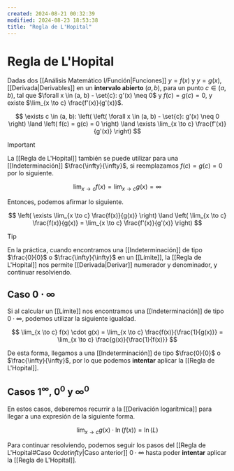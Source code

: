 ```yaml
---
created: 2024-08-21 00:32:39
modified: 2024-08-23 18:53:38
title: "Regla de L'Hopital"
---
```


# Regla de L'Hopital

Dadas dos [[Análisis Matemático I/Función|Funciones]] $y = f(x)$ y $y = g(x)$, [[Derivada|Derivables]] en un **intervalo abierto** $(a, b)$, para un punto $c \in (a, b)$, tal que $\forall x \in (a, b) - \set{c}: g'(x) \neq 0$ y $f(c) = g(c) = 0$, y existe $\lim_{x \to c} \frac{f'(x)}{g'(x)}$.

$$
\exists c \in (a, b): \left(
    \left(
        \forall x \in (a, b) - \set{c}: g'(x) \neq 0
    \right) \land
    \left(
        f(c) = g(c) = 0
    \right) \land
    \exists \lim_{x \to c} \frac{f'(x)}{g'(x)}
\right)
$$

> [!important]
> La [[Regla de L'Hopital]] también se puede utilizar para una [[Indeterminación]] $\frac{\infty}{\infty}$, si reemplazamos $f(c) = g(c) = 0$ por lo siguiente.
>
> $$
> \lim_{x \to c} f(x) = \lim_{x \to c} g(x) = \infty
> $$

Entonces, podemos afirmar lo siguiente.

$$
\left(
    \exists \lim_{x \to c} \frac{f(x)}{g(x)}
\right) \land
\left(
    \lim_{x \to c} \frac{f(x)}{g(x)} = \lim_{x \to c} \frac{f'(x)}{g'(x)}
\right)
$$

> [!tip]
> En la práctica, cuando encontramos una [[Indeterminación]] de tipo $\frac{0}{0}$ o $\frac{\infty}{\infty}$ en un [[Límite]], la [[Regla de L'Hopital]] nos permite [[Derivada|Derivar]] numerador y denominador, y continuar resolviendo.

## Caso $0 \cdot \infty$

Si al calcular un [[Límite]] nos encontramos una [[Indeterminación]] de tipo $0 \cdot \infty$, podemos utilizar la siguiente igualdad.

$$
\lim_{x \to c} f(x) \cdot g(x) =
\lim_{x \to c} \frac{f(x)}{\frac{1}{g(x)}} =
\lim_{x \to c} \frac{g(x)}{\frac{1}{f(x)}}
$$

De esta forma, llegamos a una [[Indeterminación]] de tipo $\frac{0}{0}$ o $\frac{\infty}{\infty}$, por lo que podemos **intentar** aplicar la [[Regla de L'Hopital]].

## Casos $1^\infty$, $0^0$ y $\infty^0$

En estos casos, deberemos recurrir a la [[Derivación logarítmica]] para llegar a una expresión de la siguiente forma.

$$
\lim_{x \to c} g(x) \cdot \ln(f(x)) = \ln(L)
$$

Para continuar resolviendo, podemos seguir los pasos del [[Regla de L'Hopital#Caso $0 cdot infty$|Caso anterior]] $0 \cdot \infty$ hasta poder **intentar** aplicar la [[Regla de L'Hopital]].
